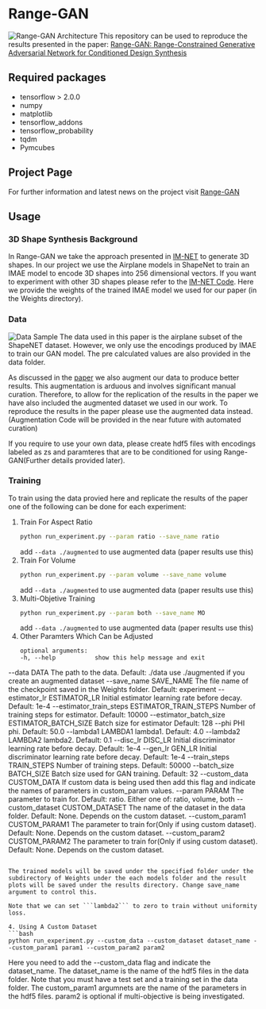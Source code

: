 # Range-GAN
![Range-GAN Architecture](https://github.com/ahnobari/Range-GAN/blob/main/Images/Range-GAN.png?raw=true)
This repository can be used to reproduce the results presented in the paper: [Range-GAN: Range-Constrained Generative Adversarial Network for Conditioned Design Synthesis](https://arxiv.org/abs/2103.06230)

## Required packages

- tensorflow > 2.0.0
- numpy
- matplotlib
- tensorflow_addons
- tensorflow_probability
- tqdm
- Pymcubes

## Project Page
For further information and latest news on the project visit [Range-GAN](https://decode.mit.edu/projects/rangegan/)

## Usage

### 3D Shape Synthesis Background
In Range-GAN we take the approach presented in [IM-NET](https://arxiv.org/abs/1812.02822) to generate 3D shapes. In our project we use the Airplane models in ShapeNet to train an IMAE model to encode 3D shapes into 256 dimensional vectors. If you want to experiment with other 3D shapes please refer to the [IM-NET Code](https://github.com/czq142857/IM-NET). Here we provide the weights of the trained IMAE model we used for our paper (in the Weights directory).

### Data
![Data Sample](https://github.com/ahnobari/Range-GAN/blob/main/Images/data.png?raw=true)
The data used in this paper is the airplane subset of the ShapeNET dataset. However, we only use the encodings produced by IMAE to train our GAN model. The pre calculated values are also provided in the data folder.

As discussed in the [paper](https://arxiv.org/abs/1812.02822) we also augment our data to produce better results. This augmentation is arduous and involves significant manual curation. Therefore, to allow for the replication of the results in the paper we have also included the augmented dataset we used in our work. To reproduce the results in the paper please use the augmented data instead. (Augmentation Code will be provided in the near future with automated curation)

If you require to use your own data, please create hdf5 files with encodings labeled as zs and paramteres that are to be conditioned for using Range-GAN(Further details provided later).

### Training
To train using the data provied here and replicate the results of the paper one of the following can be done for each experiment:

1. Train For Aspect Ratio
   ```bash
   python run_experiment.py --param ratio --save_name ratio
   ```
   add ```--data ./augmented``` to use augmented data (paper results use this)
2. Train For Volume
   ```bash
   python run_experiment.py --param volume --save_name volume
   ```
   add ```--data ./augmented``` to use augmented data (paper results use this)
3. Multi-Objetive Training
   ```bash
   python run_experiment.py --param both --save_name MO
   ```
   add ```--data ./augmented``` to use augmented data (paper results use this)
4. Other Paramters Which Can be Adjusted
   ```
   optional arguments:
   -h, --help           show this help message and exit
  --data DATA           The path to the data. Default: ./data use ./augmented if you create an augmented dataset
  --save_name SAVE_NAME
                        The file name of the checkpoint saved in the Weights folder. Default: experiment
  --estimator_lr ESTIMATOR_LR
                        Initial estimator learning rate before decay. Default: 1e-4
  --estimator_train_steps ESTIMATOR_TRAIN_STEPS
                        Number of training steps for estimator. Default: 10000
  --estimator_batch_size ESTIMATOR_BATCH_SIZE
                        Batch size for estimator Default: 128
  --phi PHI             phi. Default: 50.0
  --lambda1 LAMBDA1     lambda1. Default: 4.0
  --lambda2 LAMBDA2     lambda2. Default: 0.1
  --disc_lr DISC_LR     Initial discriminator learning rate before decay. Default: 1e-4
  --gen_lr GEN_LR       Initial discriminator learning rate before decay. Default: 1e-4
  --train_steps TRAIN_STEPS
                        Number of training steps. Default: 50000
  --batch_size BATCH_SIZE
                        Batch size used for GAN training. Default: 32
  --custom_data CUSTOM_DATA
                        If custom data is being used then add this flag and indicate the names of parameters in
                        custom_param values.
  --param PARAM         The parameter to train for. Default: ratio. Either one of: ratio, volume, both
  --custom_dataset CUSTOM_DATASET
                        The name of the dataset in the data folder. Default: None. Depends on the custom dataset.
  --custom_param1 CUSTOM_PARAM1
                        The parameter to train for(Only if using custom dataset). Default: None. Depends on the custom
                        dataset.
  --custom_param2 CUSTOM_PARAM2
                        The parameter to train for(Only if using custom dataset). Default: None. Depends on the custom
                        dataset.
   ```

   The trained models will be saved under the specified folder under the subdirectory of Weights under the each models folder and the result plots will be saved under the results directory. Change save_name argument to control this.
   
   Note that we can set ```lambda2``` to zero to train without uniformity loss.

4. Using A Custom Dataset
   ```bash
   python run_experiment.py --custom_data --custom_dataset dataset_name --custom_param1 param1 --custom_param2 param2
   ```
   Here you need to add the --custom_data flag and indicate the dataset_name. The dataset_name is the name of the hdf5 files in the data folder. Note that you must have a test set and a training set in the data folder. The custom_param1 argumnets are the name of the parameters in the hdf5 files. param2 is optional if multi-objective is being investigated.